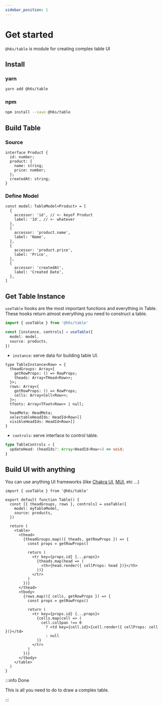 ```yaml
---
sidebar_position: 1
---
```


# Get started

`@h6s/table` is module for creating complex table UI

## Install

### yarn

```sh
yarn add @h6s/table
```

### npm

```sh
npm install --save @h6s/table
```

## Build Table

### Source

```tsx
interface Product {
  id: number;
  product: {
    name: string;
    price: number;
  };
  createdAt: string;
}
```

### Define Model

```tsx
const model: TableModel<Product> = [
  {
    accessor: 'id', // <- keyof Product
    label: 'Id', // <- whatever
  },
  {
    accessor: 'product.name',
    label: 'Name',
  },
  {
    accessor: 'product.price',
    label: 'Price',
  },
  {
    accessor: 'createdAt',
    label: 'Created Date',
  },
]
```

## Get Table Instance

`useTable` hooks are the most important functions and everything in Table. These hooks return almost everything you need to construct a table.

```ts
import { useTable } from '@h6s/table'

const [instance, controls] = useTable({
  model: model,
  source: products,
})
```

- `instance`: serve data for building table UI.

```tsx
type TableInstance<Row> = {
  theadGroups: Array<{
    getRowProps: () => RowProps;
    theads: Array<THead<Row>>;
  }>;
  rows: Array<{
    getRowProps: () => RowProps;
    cells: Array<Cell<Row>>;
  }>;
  tfoots: Array<TFoot<Row>> | null;

  headMeta: HeadMeta;
  selectableHeadIds: HeadId<Row>[]
  visibleHeadIds: HeadId<Row>[]
}
```

- `controls`: serve interface to control table.

```ts
type TableControls = {
  updateHead: (headIds?: Array<HeadId<Row>>) => void;
}
```

## Build UI with anything

You can use anything UI frameworks (like [Chakra UI](https://chakra-ui.com/), [MUI](https://mui.com/), etc ...)

```tsx
import { useTable } from '@h6s/table'

export default function Table() {
  const [{ theadGroups, rows }, controls] = useTable({
    model: myTableModel,
    source: products,
  })

  return (
    <table>
      <thead>
        {theadGroups.map(({ theads, getRowProps }) => {
          const props = getRowProps()

          return (
            <tr key={props.id} {...props}>
              {theads.map(head => (
                <th>{head.render({ cellProps: head })}</th>
              ))}
            </tr>
          )
        })}
      </thead>
      <tbody>
        {rows.map(({ cells, getRowProps }) => {
          const props = getRowProps()

          return (
            <tr key={props.id} {...props}>
              {cells.map(cell => (
                cell.colSpan !== 0
                  ? <td key={cell.id}>{cell.render({ cellProps: cell })}</td>
                  : null
              )}
            </tr>
          )
        })}
      </tbody>
    </table>
  )
}
```

:::info Done

This is all you need to do to draw a complex table.

:::
